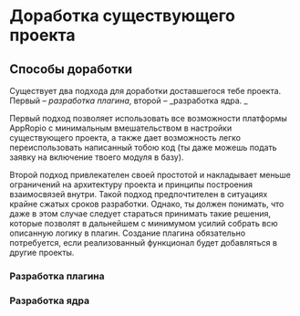 # Доработка существующего проекта

## Способы доработки

Существует два подхода для доработки доставшегося тебе проекта. Первый – _разработка плагина_, второй – _разработка ядра. _

Первый подход позволяет использовать все возможности платформы AppRopio с минимальным вмешательством в настройки существующего проекта, а также дает возможность легко переиспользовать написанный тобою код \(ты даже можешь подать заявку на включение твоего модуля в базу\). 

Второй подход привлекателен своей простотой и накладывает меньше ограничений на архитектуру проекта и принципы построения взаимосвязей внутри. Такой подход предпочтителен в ситуациях крайне сжатых сроков разработки. Однако, ты должен понимать, что даже в этом случае следует стараться принимать такие решения, которые позволят в дальнейшем с минимумом усилий собрать всю описанную логику в плагин. Создание плагина обязательно потребуется, если реализованный функционал будет добавляться в другие проекты.

### Разработка плагина

### Разработка ядра







